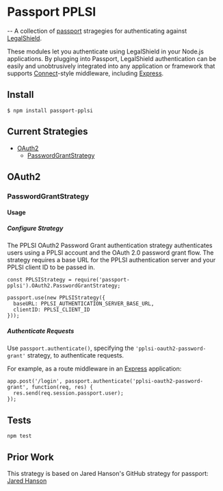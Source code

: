 # Passport PPLSI
--
A collection of [passport](http://www.passportjs.org/) stragegies for authenticating against [LegalShield](https://legalshield.com/).

These modules let you authenticate using LegalShield in your Node.js applications. By plugging into Passport, LegalShield authentication can be easily and unobtrusively integrated into any application or framework that supports [Connect](http://www.senchalabs.org/connect/)-style middleware, including [Express](http://expressjs.com/).

## Install
    $ npm install passport-pplsi
    
## Current Strategies
* [OAuth2](#oauth2)
    * [PasswordGrantStrategy](#passwordgrantstrategy)
    
## OAuth2

### PasswordGrantStrategy
#### Usage
##### Configure Strategy
The PPLSI OAuth2 Password Grant authentication strategy authenticates users using a PPLSI account and the OAuth 2.0 password grant flow. The strategy requires a base URL for the PPLSI authentication server and your PPLSI client ID to be passed in.

    const PPLSIStrategy = require('passport-pplsi').OAuth2.PasswordGrantStrategy;
    
    passport.use(new PPLSIStrategy({
      baseURL: PPLSI_AUTHENTICATION_SERVER_BASE_URL,
      clientID: PPLSI_CLIENT_ID
    }));
    
##### Authenticate Requests
Use `passport.authenticate()`, specifying the `'pplsi-oauth2-password-grant'` strategy, to authenticate requests.

For example, as a route middleware in an [Express](http://expressjs.com/) application:

    app.post('/login', passport.authenticate('pplsi-oauth2-password-grant', function(req, res) {
      res.send(req.session.passport.user);
    });
    
## Tests
    npm test
    
## Prior Work
This strategy is based on Jared Hanson's GitHub strategy for passport: [Jared Hanson](http://github.com/jaredhanson)
